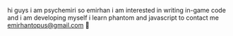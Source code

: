 hi guys i am psychemiri so emirhan i am interested in writing in-game code and i am developing myself i learn phantom and javascript to contact me emirhantopus@gmail.com 🧡

<!---
psychemiri/psychemiri is a ✨ special ✨ repository because its `README.md` (this file) appears on your GitHub profile.
You can click the Preview link to take a look at your changes.
--->
